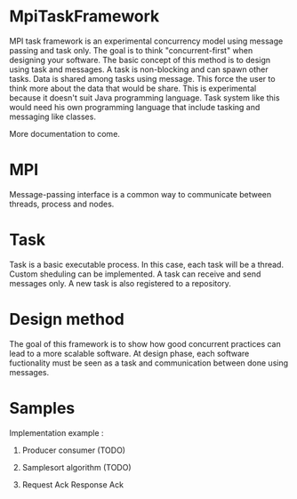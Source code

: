 # MpiTaskFramework
MPI task framework is an experimental concurrency model using message passing and task only. The goal is to think "concurrent-first" when designing your software. The basic concept of this method is to design using task and messages.
A task is non-blocking and can spawn other tasks. Data is shared among tasks using message. This force the user to think more about the data that would be share. This is experimental because it doesn't suit Java programming language. Task
system like this would need his own programming language that include tasking and messaging like classes.

More documentation to come.

# MPI
Message-passing interface is a common way to communicate between threads, process and nodes.

# Task
Task is a basic executable process. In this case, each task will be a thread. Custom sheduling can be implemented. A task can receive and send messages only. A new task is also registered to a repository.

# Design method
The goal of this framework is to show how good concurrent practices can lead to a more scalable software. At design phase, each software fuctionality must be seen as a task and communication between done using messages.

# Samples
Implementation example : 

1) Producer consumer (TODO) 

2) Samplesort algorithm (TODO) 

3) Request Ack Response Ack 
